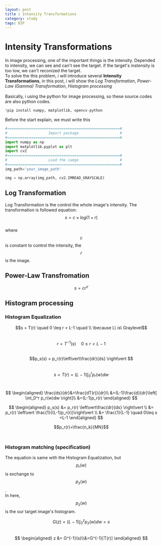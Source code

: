 ```yaml
---
layout: post
title : Intensity Transformations
category: study
tags: DIP
---
```

# Intensity Transformations
In image processing, one of the important things is the intensity. Depended to intensity, we can see and can't see the target. if the target's instensity is too low, we can't reconized the target.<br/>
To solve the this problem, i will introduce several **Intensity Transformations**, in this post, i will show the *Log Transformation*, *Power-Law (Gamma) Transformation*, *Histogram processing* <br/> <br/>
Basically, i using the python for image processing, so these source codes are also python codes.<br/>
```python
!pip install numpy, matplotlib, opencv-python
```
Before the start explain, we must write this
```python
#====================================================#
#                   Import package                   #
#====================================================#
import numpy as np
import matplotlib.pyplot as plt
import cv2
#====================================================#
#                   Load the iamge                   #
#====================================================#
img_path='your_image_path'

img = np.array(img_path, cv2.IMREAD_GRAYSCALE)
```
## Log Transformation

Log Transformation is the control the whole image's intensity. The transformation is followed equation:<br/>
$$s=c \times log(1+r)$$<br/>
where $$c$$ is constant to control the intensity, the $$r$$ is the image.


## Power-Law Transfromation <br/>

$$s=cr^{\gamma}$$


## Histogram processing

### Histogram Equalization
$$s = T(r) \quad 0 \leq r < L-1 \quad \\ \because L\ is\  Graylevel$$<br/>
$$r = T^{-1}(s) \quad 0\leq r < L-1$$<br/>
$$p_s(s) = p_r(r)\left\vert\frac{dr}{ds} \right\vert $$<br/>
$$s=T(r)=(L-1)\int_0^{r}p_r(w)dw$$<br/>

$$
\begin{aligned}
\frac{ds}{dr}&=\frac{dT(r)}{dr}\\
&=(L-1)\frac{d}{dr}\left[ \int_0^r p_r(w)dw \right]\\
&=(L-1)p_r(r)
\end{aligned}
$$

$$
\begin{aligned}
p_s(s) &= p_r(r) \left\vert\frac{dr}{ds} \right\vert \\
&= p_r(r) \left\vert \frac{1}{(L-1)p_r(r)}\right\vert \\
&= \frac{1}{L-1} \quad 0\leq s <L-1
\end{aligned}
$$

$$p_r(r)=\frac{n_k}{MN}$$<br/>

### Histogram matching (specification)
The equation is same with the Histogram Equalization, but $$p_r(w)$$ is exchange to $$p_z(w)$$.<br/>In here, $$p_z(w)$$ is the our target image's histogram.

$$G(z)=(L-1)\int^z_0p_z(w)dw = s$$<br/>
$$
\begin{aligned}
z &= G^{-1}(s)\\&=G^{-1}[T(r)]
\end{aligned}
$$
